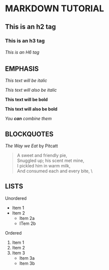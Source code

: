 # MARKDOWN TUTORIAL

## This is an h2 tag

### This is an h3 tag

###### This is an H6 tag

## EMPHASIS

*This text will be italic*

_This text will also be italic_

**This text will be bold**

__This text will also be bold__

_You  **can** combine them_

## BLOCKQUOTES

_The Way we Eat_ by Pitcatt

> A sweet and friendly pie, \
> Snuggled up; his scent met mine, \
> I pickled him in warm milk, \
> And consumed each and every bite, \

## LISTS

Unordered 
* Item 1 
* Item 2
	* Item 2a
	* ITem 2b

Ordered
1. Item 1
2. Item 2
3. Item 3
	* Item 3a
	* Item 3b

